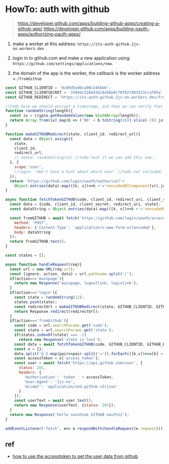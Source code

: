 # HowTo: auth with github

> https://developer.github.com/apps/building-github-apps/creating-a-github-app/
> https://developer.github.com/apps/building-oauth-apps/authorizing-oauth-apps/

1. make a worker at this address:
`https://its-auth-github.2js-no.workers.dev`

2. login in to github.com and make a new application using:
`https://github.com/settings/applications/new`.

3. the domain of the app is the worker, the callback is the worker address + `/fromGithub`  

```javascript
const GITHUB_CLIENTID = '0c89d5ed6ca90c245bb6';
const GITHUB_CLIENTSECRET = '1994dc316b43dc8a58e0cf8f027d93523ccaf85a';
const GITHUB_REDIRECT = 'https://its-auth-github.2js-no.workers.dev/fromGithub';

//todo here we should encrypt a timestamp, and then we can verify that this timestamp is still valid.
function randomString(length){
  const iv = crypto.getRandomValues(new Uint8Array(length));
  return Array.from(iv).map(b => ('00' + b.toString(16)).slice(-2)).join('');
}

function makeGITHUBRedirect(state, client_id, redirect_url){
  const data = Object.assign({
    state, 
    client_id, 
    redirect_url, 
    // nonce: randomString(12) //todo test if we can add this one..
  }, {
    scope:'user',
    //login: 'don't have a hint about which user' //todo not included.
  });
  return 'https://github.com/login/oauth/authorize?'+
    Object.entries(data).map(([k, v])=>k +'='+encodeURIComponent(v)).join('&');
}

async function fetchTokenGITHUB(code, client_id, redirect_uri, client_secret, state) {
  const data = {code, client_id, client_secret, redirect_uri, state};
  const dataString = Object.entries(data).map(([k, v])=>k +'='+encodeURIComponent(v)).join('&');

  const fromGITHUB = await fetch('https://github.com/login/oauth/access_token',{
    method: 'POST',
    headers: {'Content-Type': 'application/x-www-form-urlencoded'},
    body: dataString
  });
  return fromGITHUB.text();
}

const states = [];

async function handleRequest(req){
  const url = new URL(req.url);
  const [ignore, action, data] = url.pathname.split('/');
  if(action==='mainpage'){
    return new Response('mainpage, logoutlink, loginlink');
  }
  if(action==='login'){
    const state = randomString(12);
    states.push(state);
    const redirectUrl = makeGITHUBRedirect(state, GITHUB_CLIENTID, GITHUB_REDIRECT);
    return Response.redirect(redirectUrl);
  }
  if(action==='fromGithub'){
    const code = url.searchParams.get('code');
    const state = url.searchParams.get('state');
    if(states.indexOf(state) === -1)
      return new Response('state is lost');
    const data = await fetchTokenGITHUB(code, GITHUB_CLIENTID, GITHUB_REDIRECT, GITHUB_CLIENTSECRET, state);
    const x = {}; 
    data.split('&').map(pair=>pair.split('=')).forEach(([k,v])=>x[k] = v);
    const accessToken = x['access_token'];
    const user = await fetch('https://api.github.com/user', {
      status: 201,
      headers: {
        'Authorization': 'token ' + accessToken,
        'User-Agent': '2js-no',
        'Accept': 'application/vnd.github.v3+json'
      }
    });
    const userText = await user.text();
    return new Response(userText, {status: 201});
  }
  return new Response('hello sunshine GITHUB oauth12');
}

addEventListener('fetch', e=> e.respondWith(handleRequest(e.request)));
```

## ref
 * [how to use the accesstoken to get the user data from github](https://developer.github.com/v3/#authentication)
